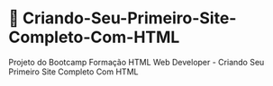 # :bookmark_tabs: Criando-Seu-Primeiro-Site-Completo-Com-HTML
Projeto do Bootcamp Formação HTML Web Developer - Criando Seu Primeiro Site Completo Com HTML
